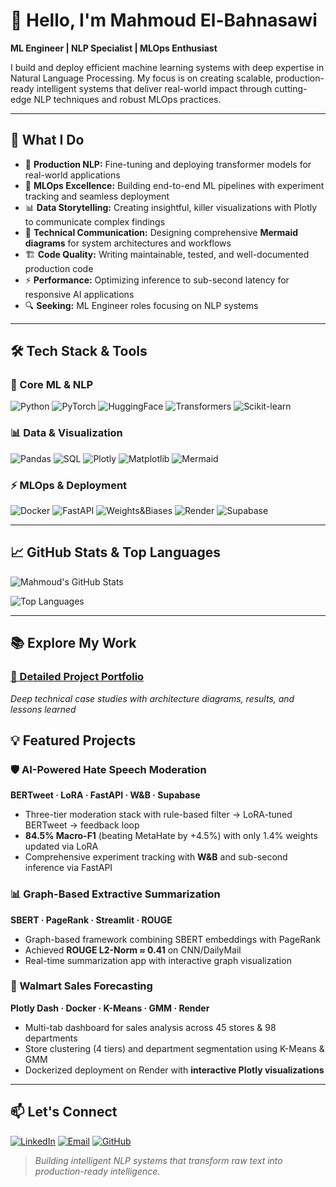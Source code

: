 # 👋 Hello, I'm Mahmoud El-Bahnasawi

**ML Engineer | NLP Specialist | MLOps Enthusiast**

I build and deploy efficient machine learning systems with deep expertise in Natural Language Processing. My focus is on creating scalable, production-ready intelligent systems that deliver real-world impact through cutting-edge NLP techniques and robust MLOps practices.

---

## 🚀 What I Do

- 🔭 **Production NLP:** Fine-tuning and deploying transformer models for real-world applications
- 🎯 **MLOps Excellence:** Building end-to-end ML pipelines with experiment tracking and seamless deployment
- 📊 **Data Storytelling:** Creating insightful, killer visualizations with Plotly to communicate complex findings
- 📝 **Technical Communication:** Designing comprehensive **Mermaid diagrams** for system architectures and workflows
- 🏗️ **Code Quality:** Writing maintainable, tested, and well-documented production code
- ⚡ **Performance:** Optimizing inference to sub-second latency for responsive AI applications
- 🔍 **Seeking:** ML Engineer roles focusing on NLP systems

---

## 🛠️ Tech Stack & Tools

### **🤖 Core ML & NLP**
![Python](https://img.shields.io/badge/Python-3776AB?style=for-the-badge&logo=python&logoColor=white)
![PyTorch](https://img.shields.io/badge/PyTorch-EE4C2C?style=for-the-badge&logo=pytorch&logoColor=white)
![HuggingFace](https://img.shields.io/badge/Hugging%20Face-FFD21E?style=for-the-badge&logo=huggingface&logoColor=black)
![Transformers](https://img.shields.io/badge/Transformers-FF6B35?style=for-the-badge&logo=huggingface&logoColor=white)
![Scikit-learn](https://img.shields.io/badge/scikit--learn-F7931E?style=for-the-badge&logo=scikit-learn&logoColor=white)

### **📊 Data & Visualization**
![Pandas](https://img.shields.io/badge/Pandas-2C2D72?style=for-the-badge&logo=pandas&logoColor=white)
![SQL](https://img.shields.io/badge/SQL-4479A1?style=for-the-badge&logo=mysql&logoColor=white)
![Plotly](https://img.shields.io/badge/Plotly-3F4F75?style=for-the-badge&logo=plotly&logoColor=white)
![Matplotlib](https://img.shields.io/badge/Matplotlib-11557c?style=for-the-badge&logo=matplotlib&logoColor=white)
![Mermaid](https://img.shields.io/badge/Mermaid-FF6B6B?style=for-the-badge&logo=mermaid&logoColor=white)

### **⚡ MLOps & Deployment**
![Docker](https://img.shields.io/badge/Docker-2496ED?style=for-the-badge&logo=docker&logoColor=white)
![FastAPI](https://img.shields.io/badge/FastAPI-009688?style=for-the-badge&logo=fastapi&logoColor=white)
![Weights&Biases](https://img.shields.io/badge/Weights_&_Biases-FFBE00?style=for-the-badge&logo=weightsandbiases&logoColor=black)
![Render](https://img.shields.io/badge/Render-46B3A0?style=for-the-badge&logo=render&logoColor=white)
![Supabase](https://img.shields.io/badge/Supabase-3ECF8E?style=for-the-badge&logo=supabase&logoColor=white)

---

## 📈 GitHub Stats & Top Languages

![Mahmoud's GitHub Stats](https://github-readme-stats.vercel.app/api?username=El-Bahnasawi&show_icons=true&theme=radical)

![Top Languages](https://github-readme-stats.vercel.app/api/top-langs/?username=El-Bahnasawi&layout=compact&theme=radical&hide=html,css)

---

## 📚 Explore My Work

### [**📂 Detailed Project Portfolio**](PROJECTS.md)  
*Deep technical case studies with architecture diagrams, results, and lessons learned*

## 💡 Featured Projects

### 🛡️ AI-Powered Hate Speech Moderation
**BERTweet · LoRA · FastAPI · W&B · Supabase**
- Three-tier moderation stack with rule-based filter → LoRA-tuned BERTweet → feedback loop
- **84.5% Macro-F1** (beating MetaHate by +4.5%) with only 1.4% weights updated via LoRA
- Comprehensive experiment tracking with **W&B** and sub-second inference via FastAPI

### 📊 Graph-Based Extractive Summarization  
**SBERT · PageRank · Streamlit · ROUGE**
- Graph-based framework combining SBERT embeddings with PageRank
- Achieved **ROUGE L2-Norm ≈ 0.41** on CNN/DailyMail
- Real-time summarization app with interactive graph visualization

### 🎯 Walmart Sales Forecasting
**Plotly Dash · Docker · K-Means · GMM · Render**
- Multi-tab dashboard for sales analysis across 45 stores & 98 departments
- Store clustering (4 tiers) and department segmentation using K-Means & GMM
- Dockerized deployment on Render with **interactive Plotly visualizations**
---

## 📫 Let's Connect

[![LinkedIn](https://img.shields.io/badge/LinkedIn-0077B5?style=for-the-badge&logo=linkedin&logoColor=white)](https://www.linkedin.com/in/mahmoud-elbahnasawi1/)
[![Email](https://img.shields.io/badge/Email-D14836?style=for-the-badge&logo=gmail&logoColor=white)](mailto:m.elbahnasawi.ai@gmail.com)
[![GitHub](https://img.shields.io/badge/GitHub-100000?style=for-the-badge&logo=github&logoColor=white)](https://github.com/El-Bahnasawi)


> *Building intelligent NLP systems that transform raw text into production-ready intelligence.*
